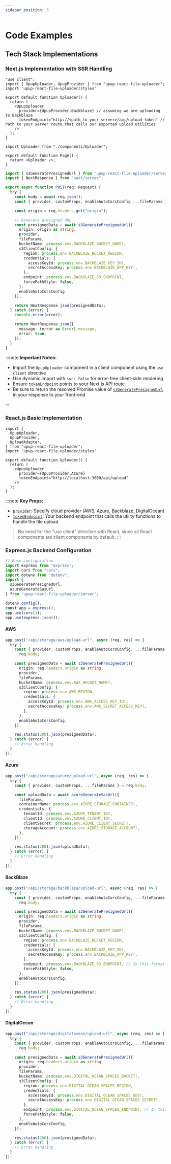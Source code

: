 ```yaml
---
sidebar_position: 3
---
```


# Code Examples

## Tech Stack Implementations

### Next.js Implementation with SSR Handling

```tsx
"use client";
import { UpupUploader, UpupProvider } from "upup-react-file-uploader";
import 'upup-react-file-uploader/styles'

export default function Uploader() {
  return (
    <UpupUploader
      provider={UpupProvider.Backblaze} // assuming we are uploading to Backblaze
      tokenEndpoint="http://<path_to_your_server>/api/upload-token" // Path to your server route that calls our exported upload utilities
    />
  );
}
```

```tsx
import Uploader from "./components/Uploader";

export default function Page() {
  return <Uploader />;
}
```

```ts
import { s3GeneratePresignedUrl } from "upup-react-file-uploader/server";
import { NextResponse } from "next/server";

export async function POST(req: Request) {
  try {
    const body = await req.json();
    const { provider, customProps, enableAutoCorsConfig ...fileParams } = body;

    const origin = req.headers.get("origin");

    // Generate presigned URL
    const presignedData = await s3GeneratePresignedUrl({
      origin: origin as string,
      provider,
      fileParams,
      bucketName: process.env.BACKBLAZE_BUCKET_NAME!,
      s3ClientConfig: {
        region: process.env.BACKBLAZE_BUCKET_REGION,
        credentials: {
          accessKeyId: process.env.BACKBLAZE_KEY_ID!,
          secretAccessKey: process.env.BACKBLAZE_APP_KEY!,
        },
        endpoint: process.env.BACKBLAZE_S3_ENDPOINT,
        forcePathStyle: false,
      },
      enableAutoCorsConfig
    });

    return NextResponse.json(presignedData);
  } catch (error) {
    console.error(error);

    return NextResponse.json({
      message: (error as Error).message,
      error: true,
    });
  }
}
```

:::note
**Important Notes:**

- Import the `UpupUploader` component in a client component using the `use client` directive
- Use dynamic import with `ssr: false` for error-free client-side rendering
- Ensure [`tokenEndpoint`](/docs/api-reference/upupuploader/required-props.md#tokenendpoint) points to your Next.js API route
- Be sure to return the resolved Promise value of [`s3GeneratePresignedUrl`](/docs/api-reference/s3-generate-presigned-url.md) in your response to your front-end

:::

### React.js Basic Implementation

```tsx
import {
  UpupUploader,
  UpupProvider,
  UploadAdapter,
} from "upup-react-file-uploader";
import 'upup-react-file-uploader/styles'

export default function Uploader() {
  return (
    <UpupUploader
      provider={UpupProvider.Azure}
      tokenEndpoint="http://localhost:3000/api/upload"
    />
  );
}
```

:::note
**Key Props:**

- [`provider`](/docs/api-reference/upupuploader/required-props.md#provider): Specify cloud provider (AWS, Azure, Backblaze, DigitalOcean)
- [`tokenEndpoint`](/docs/api-reference/upupuploader/required-props.md#tokenendpoint): Your backend endpoint that calls the utility functions to handle the file upload

> No need for the "use client" directive with React, since all React components are client components by default.
> :::

### Express.js Backend Configuration

```ts
// Base configuration
import express from "express";
import cors from "cors";
import dotenv from "dotenv";
import {
  s3GeneratePresignedUrl,
  azureGenerateSasUrl,
} from "upup-react-file-uploader/server";

dotenv.config();
const app = express();
app.use(cors());
app.use(express.json());
```

#### AWS

```ts
app.post("/api/storage/aws/upload-url", async (req, res) => {
  try {
    const { provider, customProps, enableAutoCorsConfig, ...fileParams } =
      req.body;

    const presignedData = await s3GeneratePresignedUrl({
      origin: req.headers.origin as string,
      provider,
      fileParams,
      bucketName: process.env.AWS_BUCKET_NAME!,
      s3ClientConfig: {
        region: process.env.AWS_REGION,
        credentials: {
          accessKeyId: process.env.AWS_ACCESS_KEY_ID!,
          secretAccessKey: process.env.AWS_SECRET_ACCESS_KEY!,
        },
      },
      enableAutoCorsConfig,
    });

    res.status(200).json(presignedData);
  } catch (error) {
    // Error handling
  }
});
```

#### Azure

```ts
app.post("/api/storage/azure/upload-url", async (req, res) => {
  try {
    const { provider, customProps, ...fileParams } = req.body;

    const uploadData = await azureGenerateSasUrl({
      fileParams,
      containerName: process.env.AZURE_STORAGE_CONTAINER!,
      credentials: {
        tenantId: process.env.AZURE_TENANT_ID!,
        clientId: process.env.AZURE_CLIENT_ID!,
        clientSecret: process.env.AZURE_CLIENT_SECRET!,
        storageAccount: process.env.AZURE_STORAGE_ACCOUNT!,
      },
    });

    res.status(200).json(uploadData);
  } catch (error) {
    // Error handling
  }
});
```

#### BackBlaze

```ts
app.post("/api/storage/backblaze/upload-url", async (req, res) => {
  try {
    const { provider, customProps, enableAutoCorsConfig, ...fileParams } =
      req.body;

    const presignedData = await s3GeneratePresignedUrl({
      origin: req.headers.origin as string,
      provider,
      fileParams,
      bucketName: process.env.BACKBLAZE_BUCKET_NAME!,
      s3ClientConfig: {
        region: process.env.BACKBLAZE_BUCKET_REGION,
        credentials: {
          accessKeyId: process.env.BACKBLAZE_KEY_ID!,
          secretAccessKey: process.env.BACKBLAZE_APP_KEY!,
        },
        endpoint: process.env.BACKBLAZE_S3_ENDPOINT, // In this format: https://...
        forcePathStyle: false,
      },
      enableAutoCorsConfig,
    });

    res.status(200).json(presignedData);
  } catch (error) {
    // Error handling
  }
});
```

#### DigitalOcean

```ts
app.post("/api/storage/digitalocean/upload-url", async (req, res) => {
  try {
    const { provider, customProps, enableAutoCorsConfig, ...fileParams } =
      req.body;

    const presignedData = await s3GeneratePresignedUrl({
      origin: req.headers.origin as string,
      provider,
      fileParams,
      bucketName: process.env.DIGITAL_OCEAN_SPACES_BUCKET!,
      s3ClientConfig: {
        region: process.env.DIGITAL_OCEAN_SPACES_REGION,
        credentials: {
          accessKeyId: process.env.DIGITAL_OCEAN_SPACES_KEY!,
          secretAccessKey: process.env.DIGITAL_OCEAN_SPACES_SECRET!,
        },
        endpoint: process.env.DIGITAL_OCEAN_SPACES_ENDPOINT, // In this format: https://...
        forcePathStyle: false,
      },
      enableAutoCorsConfig,
    });

    res.status(200).json(presignedData);
  } catch (error) {
    // Error handling
  }
});
```

